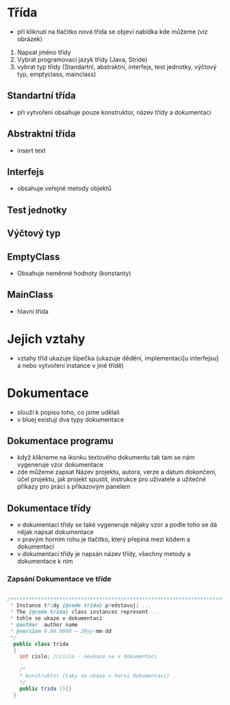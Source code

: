 # Třída
* pří kliknutí na tlačitko nová třída se objeví nabídka kde můžeme (viz obrázek)
 1. Napsat jméno třídy
 1. Vybrat programovací jazyk třídy (Java, Stride)
 1. vybrat typ třídy (Standartní, abstraktní, interfejs, test jednotky, výčtový typ, emptyclass, mainclass)
 
## Standartní třída
* při vytvoření obsahuje pouze konstruktor, název třídy a dokumentaci

## Abstraktní třída
* insert text

## Interfejs
* obsahuje veřejné metody objektů

## Test jednotky

## Výčtový typ

## EmptyClass
* Obsahuje neměnné hodnoty (konstanty)

## MainClass
* hlavní třída

# Jejich vztahy
* vztahy tříd ukazuje šipečka (ukazuje dědění, implementaci[u interfejsu] a nebo vytvoření instance v jiné třídě)

# Dokumentace
* slouží k popisu toho, co jsme udělali
* v bluej existují dva typy dokumentace

## Dokumentace programu
* když klikneme na ikonku textového dokumentu tak tam se nám vygeneruje vzor dokumentace
* zde můžeme zapsat Název projektu, autora, verze a datum dokončení, účel projektu, jak projekt spustit, instrukce pro uživatele a užitečné příkazy pro práci s příkazovým panelem

## Dokumentace třídy
* v dokumentaci třídy se také vygeneruje nějaky vzor a podle toho se dá nějak napsat dokumentace
* v pravým horním rohu je tlačítko, který přepíná mezi kódem a dokumentací
* v dokumentaci třídy je napsán název třídy, všechny metody a dokumentace k nim

### Zapsání Dokumentace ve tříde
```java

/*******************************************************************************
 * Instance třídy {@code trida} představují ...
 * The {@code trida} class instances represent ...
 * tohle se ukaze v dokumentaci
 * @author  author name
 * @version 0.00.0000 — 20yy-mm-dd
 */ 
  public class trida
  {
    int cislo; //cislo - neukaze se v dokumentaci
    
    /*
    * konstruktor (taky se ukaze v horni dokumentaci)
    */
    public trida (){}
  }
```
